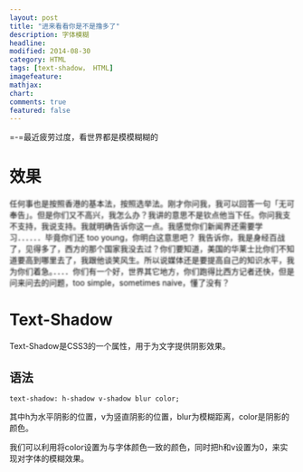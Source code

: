 ```yaml
---
layout: post
title: "进来看看你是不是撸多了"
description: 字体模糊
headline: 
modified: 2014-08-30
category: HTML
tags: [text-shadow， HTML]
imagefeature: 
mathjax: 
chart: 
comments: true
featured: false
---
```


=-=最近疲劳过度，看世界都是模模糊糊的

# 效果

<p style="color:transparent; text-shadow:0 0 2.5px rgba(1,1,1,1);">任何事也是按照香港的基本法，按照选举法。刚才你问我，我可以回答一句「无可奉告」。但是你们又不高兴，我怎么办？我讲的意思不是钦点他当下任。你问我支不支持，我说支持。我就明确告诉你这一点。我感觉你们新闻界还需要学习．．．．．．毕竟你们还 too young，你明白这意思吧？
我告诉你，我是身经百战了，见得多了，西方的那个国家我没去过？你们要知道，美国的华莱士比你们不知道要高到哪里去了，我跟他谈笑风生。所以说媒体还是要提高自己的知识水平，我为你们着急。．．．．你们有一个好，世界其它地方，你们跑得比西方记者还快，但是问来问去的问题，too simple，sometimes naive，懂了没有？</p>

# Text-Shadow

Text-Shadow是CSS3的一个属性，用于为文字提供阴影效果。

## 语法

	text-shadow: h-shadow v-shadow blur color;

其中h为水平阴影的位置，v为竖直阴影的位置，blur为模糊距离，color是阴影的颜色。

我们可以利用将color设置为与字体颜色一致的颜色，同时把h和v设置为0，来实现对字体的模糊效果。